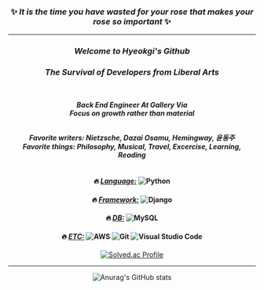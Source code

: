 <div align="center">

### ✨ ___It is the time you have wasted for your rose that makes your rose so important___ ✨
<hr>

### _Welcome to Hyeokgi's Github_
### _The Survival of Developers from Liberal Arts_
<br>

___Back End Engineer At Gallery Via\
Focus on growth rather than material___
<br><br>

___Favorite writers: Nietzsche, Dazai Osamu, Hemingway, 윤동주\
Favorite things: Philosophy, Musical, Travel, Excercise, Learning, Reading___
<br><br>

#### :fire: <u>___Language:___</u> ![Python](https://img.shields.io/badge/Python-3776AB?style=flat-square&logo=Python&logoColor=white)

#### :fire: <u>___Framework:___</u> ![Django](https://img.shields.io/badge/Django-092E20?style=flat-square&logo=Django&logoColor=white)

#### :fire: <u>___DB:___</u> ![MySQL](https://img.shields.io/badge/MySQL-4479A1?style=flat-square&logo=Mysql&logoColor=white)

#### :fire: <u>___ETC:___</u> ![AWS](https://img.shields.io/badge/Amazon%20AWS-232F3E?style=flat-square&logo=Amazon%20AWS&logoColor=white) ![Git](https://img.shields.io/badge/Git-F05032?style=flat-square&logo=Git&logoColor=white) ![Visual Studio Code](https://img.shields.io/badge/Visual%20Studio%20Code-007ACC?style=flat-square&logo=Visual%20Studio%20Code&logoColor=white)

[![Solved.ac Profile](http://mazassumnida.wtf/api/v2/generate_badge?boj=chinup1004)](https://solved.ac/chinup1004/)<br><hr>

![Anurag's GitHub stats](https://github-readme-stats.vercel.app/api?username=DevDior&theme=radical&count_private=true)

</div>
